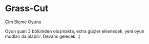 # Grass-Cut
Çim Biçme Oyunu

Oyun şuan 3 bölümden oluşmakta, extra güçler eklenecek, yeni oyun modları da olabilir. Devamı gelecek. :)
